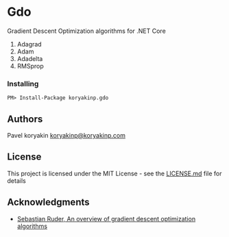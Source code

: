 # Gdo
Gradient Descent Optimization algorithms for .NET Core

1. Adagrad
2. Adam
3. Adadelta
4. RMSprop

### Installing

```
PM> Install-Package koryakinp.gdo
```
## Authors

Pavel koryakin <koryakinp@koryakinp.com>

## License

This project is licensed under the MIT License - see the [LICENSE.md](LICENSE.md) file for details

## Acknowledgments

- [Sebastian Ruder, An overview of gradient descent optimization algorithms](http://ruder.io/optimizing-gradient-descent/index.html)
